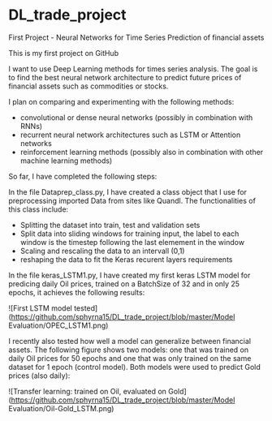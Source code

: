 # DL_trade_project
First Project - Neural Networks for Time Series Prediction of financial assets

This is my first project on GitHub

I want to use Deep Learning methods for times series analysis. The goal is to find the best neural network architecture to predict
future prices of financial assets such as commodities or stocks.

I plan on comparing and experimenting with the following methods:
 - convolutional or dense neural networks (possibly in combination with RNNs)
 - recurrent neural network architectures such as LSTM or Attention networks
 - reinforcement learning methods (possibly also in combination with other machine learning methods)
 
 So far, I have completed the following steps:
 
 In the file Dataprep_class.py, I have created a class object that I use for preprocessing imported Data from sites like Quandl. The functionalities of this class include: 
 - Splitting the dataset into train, test and validation sets
 - Split data into sliding windows for training input, the label to each window is the timestep following the last elemement in the window
 - Scaling and rescaling the data to an intervall (0,1)
 - reshaping the data to fit the Keras recurent layers requirements
 
 In the file keras_LSTM1.py, I have created my first keras LSTM model for predicing daily Oil prices, trained on a BatchSize of 32 and in only 25 epochs, it achieves the following results: 
 

![First LSTM model tested](https://github.com/sphyrna15/DL_trade_project/blob/master/Model Evaluation/OPEC_LSTM1.png) 

I recently also tested how well a model can generalize between financial assets. The following figure shows two models: one that was trained on daily Oil prices for 50 epochs and one that was only trained on the same dataset for 1 epoch (control model). Both models were used to predict Gold prices (also daily):


![Transfer learning: trained on Oil, evaluated on Gold](https://github.com/sphyrna15/DL_trade_project/blob/master/Model Evaluation/Oil-Gold_LSTM.png)

